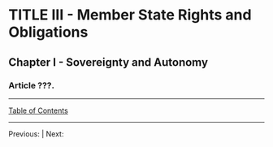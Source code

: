 # TITLE III - Member State Rights and Obligations

## Chapter I - Sovereignty and Autonomy

### Article ???. 

---

[Table of Contents](TABLE_OF_CONTENTS.md)

---
Previous: | Next: 
